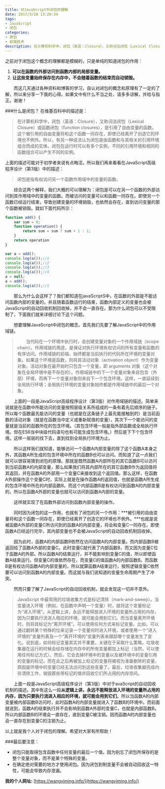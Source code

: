 ```yaml
---
title: 对JavaScript中闭包的理解
date: 2017/3/28 13:26:34
tags:
- JavaScript
- 闭包
categories:
- 原创
- 前端技术
description: 在计算机科学中，闭包（英语：Closure），又称词法闭包（Lexical Closure）或函数闭包（function closures），是引用了自由变量的函数。这个被引用的自由变量将和这个函数一同存在，即使已经离开了创造它的环境也不例外。所以，有另一种说法认为闭包是由函数和与其相关的引用环境组合而成的实体。闭包在运行时可以有多个实例，不同的引用环境和相同的函数组合可以产生不同的实例。
---
```


之前对于闭包这个概念的理解都是模糊的，只是单纯的知道闭包的作用：
1. **可以在函数的外部访问到函数内部的局部变量。**
2. **让这些变量始终保存在内存中，不会随着函数的结束而自动销毁。**

&emsp;&emsp;而这几天通过各种资料和博客的学习，自认对闭包的概念和原理有了一定的了解，所以来分享一下我的心得。如果文中有什么不当之处，请多多谅解，并给与指正。谢谢！

###什么是闭包？
在维基百科中的描述是：
>在计算机科学中，闭包（英语：Closure），又称词法闭包（Lexical Closure）或函数闭包（function closures），是引用了自由变量的函数。这个被引用的自由变量将和这个函数一同存在，即使已经离开了创造它的环境也不例外。所以，有另一种说法认为闭包是由函数和与其相关的引用环境组合而成的实体。闭包在运行时可以有多个实例，不同的引用环境和相同的函数组合可以产生不同的实例。

上面的描述可能对于初学者来说有点晦涩。所以我们再来看看在JavaScript高级程序设计（第3版）中的描述：
>闭包是指有权访问另一个函数作用域中的变量的函数。

&emsp;&emsp;综合这两个解释，我们大概的可以理解为：闭包是可以在另一个函数的外部访问到其作用域中的变量的函数。而被访问的变量可以和函数一同存在。即使另一个函数已经运行结束，导致创建变量的环境销毁，也依然会存在，直到访问变量的那个函数被销毁。就如下面代码所示：

```JavaScript
function add() {
	var sum = 0;
	function operation() {
		return sum = sum ? sum + 1 : 1;
	}
	return operation
}

var a = add();
console.log(a());//1
console.log(a());//2
console.log(a());//3
console.log(a());//4
a = null;
a = add();
console.log(a());//1
```

&emsp;&emsp;那么为什么会这样了？我们都知道在javaScriptS中，在函数的外部是不能访问函数内部的变量的。并且随着函数运行的结束，函数内部定义的变量也会被JavaScript的自动回收机制回收掉，并不会一直存在。那为什么闭包可以不受限制了，下面我们就来详细讨论下这个问题。

&emsp;&emsp;想要理解JavaScript中闭包的概念。首先我们先要了解JavaScript中的作用域链。
>&emsp;&emsp;当代码在一个环境中执行时，会创建变量对象的一个作用域链（scope chain）。作用域链的用途，是保证对执行环境有权访问的所有变量和函数的有序访问。作用域链的前端，始终都是当前执行的代码所在环境的变量对象。如果这个环境是函数，则将其活动对象（activation object）作为变量对象。活动对象在最开始时只包含一个变量，即 arguments 对象（这个对象在全局环境中是不存在的）。作用域链中的下一个变量对象来自包含（外部）环境，而再下一个变量对象则来自下一个包含环境。这样，一直延续到全局执行环境；全局执行环境的变量对象始终都是作用域链中的最后一个对象。

&emsp;&emsp;上面的一段是JavaScript高级程序设计（第3版）对作用域链的描述。简单来说就是在函数中所能访问的变量按照层级关系所组成的一条有着先后顺序的链子。所以每个函数最先能访问的变量（也就是在这条链子上最先能接触到的）是当前函数的活动对象（就是在函数当中定义或重新赋值的变量），其次下一个能访问的变量就是当前的函数所在的包含环境。（其包含环境一般是指外部函数或全局执行环境。但在ES6当中块级代码语句也有可能生成包含环境。）然后是下下个包含环境。这样一层层的找下去，直到找到全局执行环境为止。

&emsp;&emsp;所以这样我们就知道，能够访问一个函数A内部变量的除了这个函数A本身之外，其函数A所生成的包含环境中所在的函数B也可以访问。而知道了这一点我们就可以很容易猜到闭包的原理。那就是既然函数A内部所在的其它函数B可以访问到当前函数A的内部变量，那么如果我们将其内部所在的其它函数B作为返回值将其返回，并在函数A的外部用一个变量C来接收到这个返回值。那么这样，在函数A外部操作这个变量C时，实际上就是在操作函数A的返回值，也就是函数A所生成的包含环境中所在的内部函数B。而这个内部函数B是有权访问到函数A的内部变量的，所以在函数A外部的变量也就可以访问到函数A内部的变量。

&emsp;&emsp;这样就实现了在函数外部访问到函数内部变量的操作。

&emsp;&emsp;同时因为闭包的这一作用，也就有了闭包的另一个作用：***被引用的自由变量将和这个函数一同存在，即使已经离开了创造它的环境也不例外。***也就是说被函数A外部的变量C所访问到的函数A的内部变量，将会和变量C一同存在。即使函数A已经运行完毕，其内部变量也不会被JavaScript的自动回收机制回收掉。

&emsp;&emsp;因为此时，函数A的内部函数B依然在访问函数A的内部变量。而内部函数B被返回给了函数A外部的变量C。此时变量C就代表了内部函数B，而又因为变量C位于函数A的外部。所以函数A的结束运行，并不能影响到变量C的值，所以即使函数A结束运行。但变量C的值依然存在，而变量C的值函数A的内部函数B。而函数B是有权访问函数A的内部变量的，所以就算函数A结束运行，按照逻辑变量C依然要可以访问到函数A的内部变量。而这就与我们说知道的变量生命周期产生了冲突。

&emsp;&emsp;然而只要了解了JavaScript的自动回收机制，就会发现这一切并不意外。

>JavaScript 中最常用的垃圾收集方式是标记清除（mark-and-sweep）。当变量进入环境（例如，在函数中声明一个变量）时，就将这个变量标记为“进入环境”。从逻辑上讲，永远不能释放进入环境的变量所占用的内存，因为只要执行流进入相应的环境，就可能会用到它们。而当变量离开环境时，则将其标记为“离开环境”。可以使用任何方式来标记变量。比如，可以通过翻转某个特殊的位来记录一个变量何时进入环境，或者使用一个“进入环境的”变量列表及一个“离开环境的”变量列表来跟踪哪个变量发生了变化。说到底，如何标记变量其实并不重要，关键在于采取什么策略。垃圾收集器在运行的时候会给存储在内存中的所有变量都加上标记（当然，可以使用任何标记方式）。然后，它会去掉环境中的变量以及被环境中的变量引用的变量的标记。而在此之后再被加上标记的变量将被视为准备删除的变量，原因是环境中的变量已经无法访问到这些变量了。最后，垃圾收集器完成内存清除工作，销毁那些带标记的值并回收它们所占用的内存空间。

&emsp;&emsp;上面一段是JavaScript高级程序设计（第3版）中对于avaScript的自动回收机制的描述。其中有这么一段**从逻辑上讲，永远不能释放进入环境的变量所占用的内存，因为只要执行流进入相应的环境，就可能会用到它们**。所以当函数A的内部变量被内部函数B访问时，此时函数A的内部变量就进入了函数B的环境中。而前面就说到，函数A的结束执行并不会影响到函数A外部的变量C，也就是内部函数B。所以内部函数B的环境会一直存在，直到变量C被注销。因而函数A的内部变量也会一直存在到变量C的注销为止。


以上就是我个人对于闭包的理解。希望对大家有所帮助！

###最后要注意：

* 闭包只能取得包含函数中任何变量的最后一个值。因为别忘了闭包所保存的是整个变量对象，而不是某个特殊的变量。
* 在确定绝对需要的地方才使用闭包。因为闭包到制变量不会被自动回收这一特性，可能会导致内存泄漏。

**我的个人网址:** [https://wangyiming.info/](https://wangyiming.info/)
